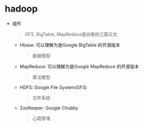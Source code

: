 # hadoop

- 组件

    > GFS, BigTable, MapReduce是谷歌的三篇论文

    - Hbase: 可以理解为是Google BigTable 的开源版本
        > 数据模型

    - MapReduce: 可以理解为是Google MapReduce 的开源版本

        > 算法模型

    - HDFS: Google File System(GFS)
        > 文件系统

    - ZooKeeper: Google Chubby
        > 心跳管理
